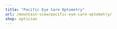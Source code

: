 ```yaml
---
title: "Pacific Eye Care Optometry"
url: /mountain-view/pacific-eye-care-optometry/
shop: optician
---
```

